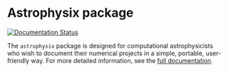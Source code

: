 Astrophysix package
===================

[![Documentation Status](https://readthedocs.org/projects/astrophysix/badge/?version=latest)](https://astrophysix.readthedocs.io/en/latest/?badge=latest)

The ``astrophysix`` package is designed for computational astrophysicists who wish to document their numerical projects in a simple, portable, user-friendly way. For more detailed information, see the [full documentation](https://astrophysix.readthedocs.io/en/latest/).